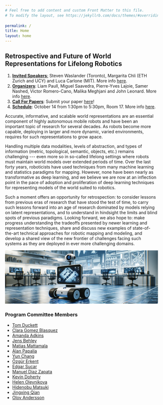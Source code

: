 ```yaml
---
# Feel free to add content and custom Front Matter to this file.
# To modify the layout, see https://jekyllrb.com/docs/themes/#overriding-theme-defaults

permalink: /
title: Home
layout: home
---
```


## Retrospective and Future of World Representations for Lifelong Robotics

1. [**Invited Speakers**:](speakers) Steven Waslander (Toronto), Margarita Chli (ETH Zurich and UCY) and Luca Carlone (MIT). More info [here](speakers).
2. [**Organizers**](organizers): Liam Paull, Miguel Saavedra, Pierre-Yves Lajoie, Samer Nashed, Victor Romero-Cano, Malika Meghjani and John Leonard. More info [here](organizers).
4. [**Call For Papers**](callforpapers): Submit your paper [here](callforpapers)!
3. [**Schedule**](schedule): October 14 from 1:30pm to 5:30pm, Room 17. More info [here](schedule).

Accurate, informative, and scalable world representations are an essential component of highly autonomous mobile robots and have been an important topic of research for several decades. As robots become more capable, deploying in larger and more dynamic, varied environments, requires for such representations to grow apace. 

Handling multiple data modalities, levels of abstraction, and types of information (metric, topological, semantic, objects, etc.) remains challenging --- even more so in so-called lifelong settings where robots must maintain world models over extended periods of time. Over the last forty years, roboticists have used techniques from many machine learning and statistics paradigms for mapping. However, none have been nearly as transformative as deep learning, and we believe we are now at an inflection point in the pace of adoption and proliferation of deep learning techniques for representing models of the world suited to robotics. 

Such a moment offers an opportunity for retrospection: to consider lessons from previous eras of research that have stood the test of time, to carry such lessons forward into an age of research dominated by models relying on latent representations, and to understand in hindsight the limits and blind spots of previous paradigms. Looking forward, we also hope to: make progress understanding the tradeoffs presented by newer learning and representation techniques, share and discuss new examples of state-of-the-art technical approaches for robotic mapping and modeling, and develop a shared view of the new frontier of challenges facing such systems as they are deployed in ever more challenging domains.

![](assets/img/dalle_generated_banner.png)



### Program Committee Members
- [Tom Duckett](https://staff.lincoln.ac.uk/tduckett)
- [Clara Gomez Blasquez](http://roboticslab.uc3m.es/roboticslab/people/c-g%C3%B3mez)
- [Amanda Adkins ](https://mandi1267.github.io/)
- [Jens Behley ](https://www.ipb.uni-bonn.de/people/jens-behley/index.html)
- [Matias Mattamala ](https://mmattamala.github.io/)
- [Alan Papalia ](https://alanpapalia.github.io/)
- [Yun Chang ](https://scholar.google.com/citations?user=IHKUFhcAAAAJ&hl=en)
- [Özgür Erkent](https://web.cs.hacettepe.edu.tr/~ozgurerkent/)
- [Edgar Sucar](https://edgarsucar.github.io/)
- [Manuel Diaz Zapata](https://scholar.google.com/citations?user=hM_mm8MAAAAJ&hl=en)
- [Kevin Doherty](https://people.csail.mit.edu/kdoherty/)
- [Helen Oleynikova](https://helenol.github.io/)
- [Hidenobu Matsuki](https://muskie82.github.io/)
- [Jingxing Qian](https://scholar.google.ca/citations?user=OZk7X80AAAAJ&hl=en)
- [Olov Andersson](https://www.kth.se/profile/olovand)